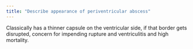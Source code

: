 ```yaml
---
title: "Describe appearance of periventricular abscess"
---
```

Classically has a thinner capsule on the ventricular side, if that border gets disrupted, concern for impending rupture and ventriculitis and high mortality.

